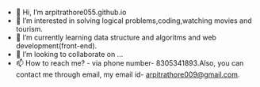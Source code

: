 - 👋 Hi, I’m arpitrathore055.github.io
- 👀 I’m interested in solving logical problems,coding,watching movies and tourism.
- 🌱 I’m currently learning data structure and algoritms and web development(front-end).
- 💞️ I’m looking to collaborate on ...
- 📫 How to reach me? - via phone number- 8305341893.Also, you can contact me through email, my email id- arpitrathore009@gmail.com.

<!---
arpitrathore055/arpitrathore055 is a ✨ special ✨ repository because its `README.md` (this file) appears on your GitHub profile.
You can click the Preview link to take a look at your changes.
--->
